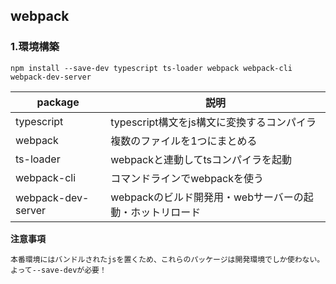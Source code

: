 ## webpack

### 1.環境構築
```
npm install --save-dev typescript ts-loader webpack webpack-cli webpack-dev-server
```


|  package             |  説明 |
| ---- | ---- |
|  typescript          |  typescript構文をjs構文に変換するコンパイラ  |
|  webpack             |  複数のファイルを1つにまとめる  |
|  ts-loader           |  webpackと連動してtsコンパイラを起動  |
|  webpack-cli         |  コマンドラインでwebpackを使う  |
|  webpack-dev-server  |  webpackのビルド開発用・webサーバーの起動・ホットリロード  |

**注意事項**

```
本番環境にはバンドルされたjsを置くため、これらのパッケージは開発環境でしか使わない。よって--save-devが必要！
```
